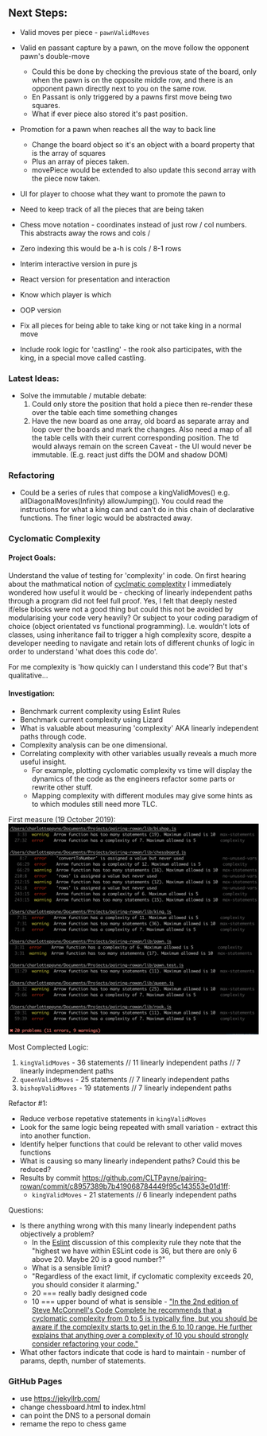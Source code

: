 ## Next Steps:

- Valid moves per piece - `pawnValidMoves`
- Valid en passant capture by a pawn, on the move follow the opponent pawn's double-move

  - Could this be done by checking the previous state of the board, only when the pawn is on the opposite middle row, and there is an opponent pawn directly next to you on the same row.
  - En Passant is only triggered by a pawns first move being two squares.
  - What if ever piece also stored it's past position.

- Promotion for a pawn when reaches all the way to back line
  - Change the board object so it's an object with a board property that is the array of squares
  - Plus an array of pieces taken.
  - movePiece would be extended to also update this second array with the piece now taken.
- UI for player to choose what they want to promote the pawn to
- Need to keep track of all the pieces that are being taken

- Chess move notation - coordinates instead of just row / col numbers. This abstracts away the rows and cols /
- Zero indexing this would be a-h is cols / 8-1 rows
- Interim interactive version in pure js
- React version for presentation and interaction
- Know which player is which

- OOP version

- Fix all pieces for being able to take king or not take king in a normal move
- Include rook logic for 'castling' - the rook also participates, with the king, in a special move called castling.

### Latest Ideas:

- Solve the immutable / mutable debate:
  1. Could only store the position that hold a piece then re-render these over the table each time something changes
  2. Have the new board as one array, old board as separate array and loop over the boards and mark the changes.
     Also need a map of all the table cells with their current corresponding position.
     The td would always remain on the screen
     Caveat - the UI would never be immutable. (E.g. react just diffs the DOM and shadow DOM)

### Refactoring

- Could be a series of rules that compose a kingValidMoves() e.g. allDiagonalMoves(Infinity) allowJumping(). You could read the instructions for what a king can and can't do in this chain of declarative functions. The finer logic would be abstracted away.

### Cyclomatic Complexity

#### Project Goals:

Understand the value of testing for 'complexity' in code. On first hearing about the mathmatical notion of [cyclmatic complextity](https://en.wikipedia.org/wiki/Cyclomatic_complexity) I immediately wondered how useful it would be - checking of linearly independent paths through a program did not feel full proof. Yes, I felt that deeply nested if/else blocks were not a good thing but could this not be avoided by modularising your code very heavily? Or subject to your coding paradigm of choice (object orientated vs functional programming). I.e. wouldn't lots of classes, using inheritance fail to trigger a high complexity score, despite a developer needing to navigate and retain lots of different chunks of logic in order to understand 'what does this code do'.

For me complexity is 'how quickly can I understand this code'? But that's qualitative...

#### Investigation:

- Benchmark current complexity using Eslint Rules
- Benchmark current complexity using Lizard
- What is valuable about measuring 'complexity' AKA linearly independent paths through code.
- Complexity analysis can be one dimensional.
- Correlating complexity with other variables usually reveals a much more useful insight.
  - For example, plotting cyclomatic complexity vs time will display the dynamics of the code as the engineers refactor some parts or rewrite other stuff.
  - Mapping complexity with different modules may give some hints as to which modules still need more TLC.

First measure (19 October 2019):
![First Eslint Complexity Output](./images/Starting-Complexity.png)

Most Complected Logic:

1. `kingValidMoves` - 36 statements // 11 linearly independent paths // 7 linearly indepmendent paths
2. `queenValidMoves` - 25 statements // 7 linearly independent paths
3. `bishopValidMoves` - 19 statements // 7 linearly independent paths

Refactor #1:

- Reduce verbose repetative statements in `kingValidMoves`
- Look for the same logic being repeated with small variation - extract this into another function.
- Identify helper functions that could be relevant to other valid moves functions
- What is causing so many linearly independent paths? Could this be reduced?
- Results by commit https://github.com/CLTPayne/pairing-rowan/commit/c8957389b7b419068784449f95c143553e01d1ff:
  - `kingValidMoves` - 21 statements // 6 linearly independent paths

Questions:

- Is there anything wrong with this many linearly independent paths objectively a problem?
  - In the [Eslint](https://github.com/eslint/eslint/issues/4808) discussion of this complexity rule they note that the "highest we have within ESLint code is 36, but there are only 6 above 20. Maybe 20 is a good number?"
  - What is a sensible limit?
  - "Regardless of the exact limit, if cyclomatic complexity exceeds 20, you should consider it alarming."
  - 20 === really badly designed code
  - 10 === upper bound of what is sensible - ["In the 2nd edition of Steve McConnell's Code Complete he recommends that a cyclomatic complexity from 0 to 5 is typically fine, but you should be aware if the complexity starts to get in the 6 to 10 range. He further explains that anything over a complexity of 10 you should strongly consider refactoring your code."](https://elijahmanor.com/control-the-complexity-of-your-javascript-functions-with-jshint/)
- What other factors indicate that code is hard to maintain - number of params, depth, number of statements.

### GitHub Pages

- use https://jekyllrb.com/
- change chessboard.html to index.html
- can point the DNS to a personal domain
- remame the repo to chess game
